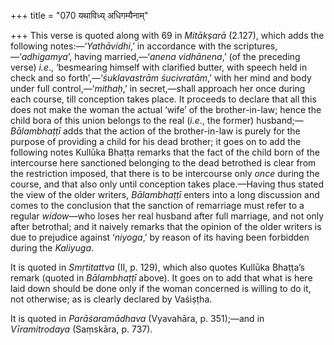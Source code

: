 +++
title = "070 यथाविध्य् अधिगम्यैनाम्"

+++
This verse is quoted along with 69 in *Mitākṣarā* (2.127), which adds
the following notes:—‘*Yathāvidhi*,’ in accordance with the
scriptures,—‘*adhigamya*’, having married,—‘*anena vidhānena*,’ (of the
preceding verse) *i.e*., ‘besmearing himself with clarified butter, with
speech held in check and so forth’,—‘*śuklavastrām śucivratām*,’ with
her mind and body under full control,—‘*mithaḥ*,’ in secret,—shall
approach her once during each course, till conception takes place. It
proceeds to declare that all this does not make the woman the actual
‘wife’ of the brother-in-law; hence the child bora of this union belongs
to the real (*i.e*., the former) husband;—*Bālambhaṭṭī* adds that the
action of the brother-in-law is purely for the purpose of providing a
child for his dead brother; it goes on to add the following notes
Kullūka Bhaṭṭa remarks that the fact of the child born of the
intercourse here sanctioned belonging to the dead betrothed is clear
from the restriction imposed, that there is to be intercourse only
*once* during the course, and that also only until conception takes
place.—Having thus stated the view of the older writers, *Bālambhaṭṭī*
enters into a long discussion and comes to the conclusion that the
sanction of remarriage must refer to a regular *widow*—who loses her
real husband after full marriage, and not only after betrothal; and it
naively remarks that the opinion of the older writers is due to
prejudice against ‘*niyoga*,’ by reason of its having been forbidden
during the *Kaliyuga*.

It is quoted in *Smṛtitattva* (II, p. 129), which also quotes Kullūka
Bhaṭṭa’s remark (quoted in *Bālambhaṭṭī* above). It goes on to add that
what is here laid down should be done only if the woman concerned is
willing to do it, not otherwise; as is clearly declared by Vaśiṣṭha.

It is quoted in *Parāśaramādhava* (Vyavahāra, p. 351);—and in
*Vīramitrodaya* (Saṃskāra, p. 737).


